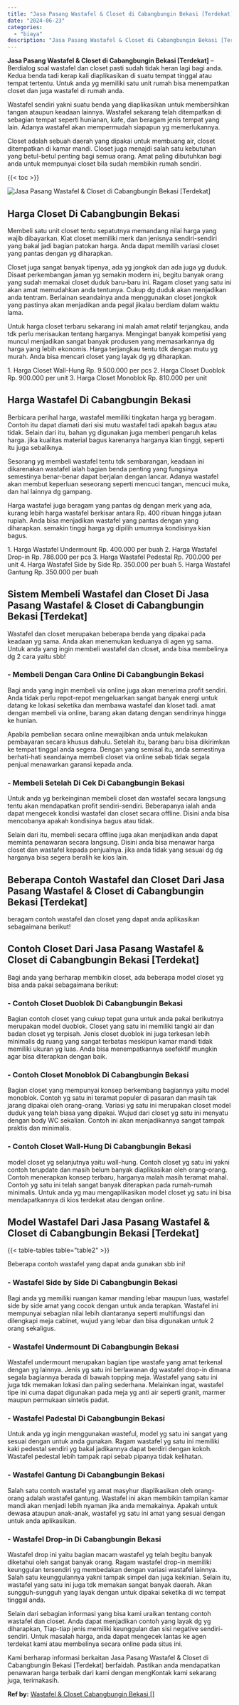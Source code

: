 ```yaml
---
title: "Jasa Pasang Wastafel & Closet di Cabangbungin Bekasi [Terdekat]"
date: "2024-06-23"
categories: 
  - "biaya"
description: "Jasa Pasang Wastafel & Closet di Cabangbungin Bekasi [Terdekat]. Kami berharap informasi berkaitan Jasa Pasang Wastafel & Closet di Cabangbungin Bekasi [Ter..."
---
```


**Jasa Pasang Wastafel & Closet di Cabangbungin Bekasi \[Terdekat\]** – Berdialog soal wastafel dan closet pasti sudah tidak heran lagi bagi anda. Kedua benda tadi kerap kali diaplikasikan di suatu tempat tinggal atau tempat tertentu. Untuk anda yg memiliki satu unit rumah bisa menempatkan closet dan juga wastafel di rumah anda.

Wastafel sendiri yakni suatu benda yang diaplikasikan untuk membersihkan tangan ataupun keadaan lainnya. Wastafel sekarang telah ditempatkan di sebagian tempat seperti hunianan, kafe, dan beragam jenis tempat yang lain. Adanya wastafel akan mempermudah siapapun yg memerlukannya.

Closet adalah sebuah daerah yang dipakai untuk membuang air, closet ditempatkan di kamar mandi. Closet juga menajdi salah satu kebutuhan yang betul-betul penting bagi semua orang. Amat paling dibutuhkan bagi anda untuk mempunyai closet bila sudah membikin rumah sendiri.

{{< toc >}}

![Jasa Pasang Wastafel & Closet di Cabangbungin Bekasi [Terdekat]](/images/wastafel-closet-murah61.png)

## Harga Closet Di Cabangbungin Bekasi

Membeli satu unit closet tentu sepatutnya memandang nilai harga yang wajib dibayarkan. Kiat closet memiliki merk dan jenisnya sendiri-sendiri yang bakal jadi bagian patokan harga. Anda dapat memilih variasi closet yang pantas dengan yg diharapkan.

Closet juga sangat banyak tipenya, ada yg jongkok dan ada juga yg duduk. Disaat perkembangan jaman yg semakin modern ini, begitu banyak orang yang sudah memakai closet duduk baru-baru ini. Ragam closet yang satu ini akan amat memudahkan anda tentunya. Cukup dg duduk akan menjadikan anda tentram. Berlainan seandainya anda menggunakan closet jongkok yang pastinya akan menjadikan anda pegal jikalau berdiam dalam waktu lama.

Untuk harga closet terbaru sekarang ini malah amat relatif terjangkau, anda tdk perlu merisaukan tentang harganya. Mengingat banyak kompetisi yang muncul menjadikan sangat banyak produsen yang memasarkannya dg harga yang lebih ekonomis. Harga terjangkau tentu tdk dengan mutu yg murah. Anda bisa mencari closet yang layak dg yg diharapkan.

1\. Harga Closet Wall-Hung Rp. 9.500.000 per pcs 2. Harga Closet Duoblok Rp. 900.000 per unit 3. Harga Closet Monoblok Rp. 810.000 per unit

## Harga Wastafel Di Cabangbungin Bekasi

Berbicara perihal harga, wastafel memiliki tingkatan harga yg beragam. Contoh itu dapat diamati dari sisi mutu wastafel tadi apakah bagus atau tidak. Selain dari itu, bahan yg digunakan juga memberi pengaruh kelas harga. jika kualitas material bagus karenanya harganya kian tinggi, seperti itu juga sebaliknya.

Sesorang yg membeli wastafel tentu tdk sembarangan, keadaan ini dikarenakan wastafel ialah bagian benda penting yang fungsinya semestinya benar-benar dapat berjalan dengan lancar. Adanya wastafel akan membut keperluan seseorang seperti mencuci tangan, mencuci muka, dan hal lainnya dg gampang.

Harga wastafel juga beragam yang pantas dg dengan merk yang ada, kurang lebih harga wastafel berkisar antara Rp. 400 ribuan hingga jutaan rupiah. Anda bisa menjadikan wastafel yang pantas dengan yang diharapkan. semakin tinggi harga yg dipilih umumnya kondisinya kian bagus.

1\. Harga Wastafel Undermount Rp. 400.000 per buah 2. Harga Wastafel Drop-in Rp. 786.000 per pcs 3. Harga Wastafel Pedestal Rp. 700.000 per unit 4. Harga Wastafel Side by Side Rp. 350.000 per buah 5. Harga Wastafel Gantung Rp. 350.000 per buah

## Sistem Membeli Wastafel dan Closet Di Jasa Pasang Wastafel & Closet di Cabangbungin Bekasi \[Terdekat\]

Wastafel dan closet merupakan beberapa benda yang dipakai pada keadaan yg sama. Anda akan menemukan keduanya di agen yg sama. Untuk anda yang ingin membeli wastafel dan closet, anda bisa membelinya dg 2 cara yaitu sbb!

### \- Membeli Dengan Cara Online Di Cabangbungin Bekasi

Bagi anda yang ingin membeli via online juga akan menerima profit sendiri. Anda tidak perlu repot-repot mengeluarkan sangat banyak energi untuk datang ke lokasi seketika dan membawa wastafel dan kloset tadi. amat dengan membeli via online, barang akan datang dengan sendirinya hingga ke hunian.

Apabila pembelian secara online mewajibkan anda untuk melakukan pembayaran secara khusus dahulu. Setelah itu, barang baru bisa dikirimkan ke tempat tinggal anda segera. Dengan yang semisal itu, anda semestinya berhati-hati seandainya membeli closet via online sebab tidak segala penjual menawarkan garansi kepada anda.

### \- Membeli Setelah Di Cek Di Cabangbungin Bekasi

Untuk anda yg berkeinginan membeli closet dan wastafel secara langsung tentu akan mendapatkan profit sendiri-sendiri. Beberapanya ialah anda dapat mengecek kondisi wastafel dan closet secara offline. Disini anda bisa mencobanya apakah kondisinya bagus atau tidak.

Selain dari itu, membeli secara offline juga akan menjadikan anda dapat meminta penawaran secara langsung. Disini anda bisa menawar harga closet dan wastafel kepada penjualnya. jika anda tidak yang sesuai dg dg harganya bisa segera beralih ke kios lain.

## Beberapa Contoh Wastafel dan Closet Dari Jasa Pasang Wastafel & Closet di Cabangbungin Bekasi \[Terdekat\]

beragam contoh wastafel dan closet yang dapat anda aplikasikan sebagaimana berikut!

## Contoh Closet Dari Jasa Pasang Wastafel & Closet di Cabangbungin Bekasi \[Terdekat\]

Bagi anda yang berharap membikin closet, ada beberapa model closet yg bisa anda pakai sebagaimana berikut:

### \- Contoh Closet Duoblok Di Cabangbungin Bekasi

Bagian contoh closet yang cukup tepat guna untuk anda pakai berikutnya merupakan model duoblok. Closet yang satu ini memiliki tangki air dan badan closet yg terpisah. Jenis closet duoblok ini juga terkesan lebih minimalis dg ruang yang sangat terbatas meskipun kamar mandi tidak memiliki ukuran yg luas. Anda bisa menempatkannya seefektif mungkin agar bisa diterapkan dengan baik.

### \- Contoh Closet Monoblok Di Cabangbungin Bekasi

Bagian closet yang mempunyai konsep berkembang bagiannya yaitu model monoblok. Contoh yg satu ini teramat populer di pasaran dan masih tak jarang dipakai oleh orang-orang. Variasi yg satu ini merupakan closet model duduk yang telah biasa yang dipakai. Wujud dari closet yg satu ini menyatu dengan body WC sekalian. Contoh ini akan menjadikannya sangat tampak praktis dan minimalis.

### \- Contoh Closet Wall-Hung Di Cabangbungin Bekasi

model closet yg selanjutnya yaitu wall-hung. Contoh closet yg satu ini yakni contoh terupdate dan masih belum banyak diaplikasikan oleh orang-orang. Contoh menerapkan konsep terbaru, harganya malah masih teramat mahal. Contoh yg satu ini telah sangat banyak diterapkan pada rumah-rumah minimalis. Untuk anda yg mau mengaplikasikan model closet yg satu ini bisa mendapatkannya di kios terdekat atau dengan online.

## Model Wastafel Dari Jasa Pasang Wastafel & Closet di Cabangbungin Bekasi \[Terdekat\]

{{< table-tables table="table2" >}}

Beberapa contoh wastafel yang dapat anda gunakan sbb ini!

### \- Wastafel Side by Side Di Cabangbungin Bekasi

Bagi anda yg memiliki ruangan kamar manding lebar maupun luas, wastafel side by side amat yang cocok dengan untuk anda terapkan. Wastafel ini mempunyai sebagian nilai lebih diantaranya seperti multifungsi dan dilengkapi meja cabinet, wujud yang lebar dan bisa digunakan untuk 2 orang sekaligus.

### \- Wastafel Undermount Di Cabangbungin Bekasi

Wastafel undermount merupakan bagian tipe wastafe yang amat terkenal dengan yg lainnya. Jenis yg satu ini berlawanan dg wastafel drop-in dimana segala bagiannya berada di bawah topping meja. Wastafel yang satu ini juga tdk memakan lokasi dan paling sederhana. Melainkan ingat, wastafel tipe ini cuma dapat digunakan pada meja yg anti air seperti granit, marmer maupun permukaan sintetis padat.

### \- Wastafel Padestal Di Cabangbungin Bekasi

Untuk anda yg ingin menggunakan wasteful, model yg satu ini sangat yang sesuai dengan untuk anda gunakan. Ragam wastafel yg satu ini memiliki kaki pedestal sendiri yg bakal jadikannya dapat berdiri dengan kokoh. Wastafel pedestal lebih tampak rapi sebab pipanya tidak kelihatan.

### \- Wastafel Gantung Di Cabangbungin Bekasi

Salah satu contoh wastafel yg amat masyhur diaplikasikan oleh orang-orang adalah wastafel gantung. Wastafel ini akan membikin tampilan kamar mandi akan menjadi lebih nyaman jika anda memakainya. Apakah untuk dewasa ataupun anak-anak, wastafel yg satu ini amat yang sesuai dengan untuk anda aplikasikan.

### \- Wastafel Drop-in Di Cabangbungin Bekasi

Wastafel drop ini yaitu bagian macam wastafel yg telah begitu banyak diketahui oleh sangat banyak orang. Ragam wastafel drop-in memiliki keunggulan tersendiri yg membedakan dengan variasi wastafel lainnya. Salah satu keunggulannya yakni tampak simpel dan juga kekinian. Selain itu, wastafel yang satu ini juga tdk memakan sangat banyak daerah. Akan sungguh-sungguh yang layak dengan untuk dipakai seketika di wc tempat tinggal anda.

Selain dari sebagian informasi yang bisa kami uraikan tentang contoh wastafel dan closet. Anda dapat menjadikan contoh yang layak dg yg diharapkan, Tiap-tiap jenis memiliki keunggulan dan sisi negative sendiri-sendiri. Untuk masalah harga, anda dapat mengecek lantas ke agen terdekat kami atau membelinya secara online pada situs ini.

Kami berharap informasi berkaitan Jasa Pasang Wastafel & Closet di Cabangbungin Bekasi \[Terdekat\] berfaidah. Pastikan anda mendapatkan penawaran harga terbaik dari kami dengan mengKontak kami sekarang juga, terimakasih.

**Ref by:** [Wastafel & Closet Cabangbungin Bekasi []](https://id.wikipedia.org/wiki/Wastafel)
